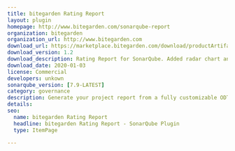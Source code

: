 ```yaml
---
title: bitegarden Rating Report
layout: plugin
homepage: http://www.bitegarden.com/sonarqube-report
organization: bitegarden
organization_url: http://www.bitegarden.com
download_url: https://marketplace.bitegarden.com/download/productArtifact?productName=bitegarden-sonarqube-rating-report&productVersion=1.2&productFileExt=jar&customerEmail=sonarplugins@gmail.com&customerName=sonarqube&customerSurnames=marketplace&customerCompany=bitegarden
download_version: 1.2
download_description: Rating Report for SonarQube. Added radar chart and support for 8.x
download_date: 2020-01-03
license: Commercial
developers: unkown
sonarqube_version: [7.9-LATEST]
category: governance
description: Generate your project report from a fully customizable ODT template
details: 
seo: 
  name: bitegarden Rating Report
  headline: bitegarden Rating Report - SonarQube Plugin
  type: ItemPage

---
```

